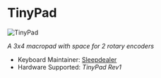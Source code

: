 # TinyPad

![TinyPad](https://i.imgur.com/JJ81fms.png)

*A 3x4 macropad with space for 2 rotary encoders*

* Keyboard Maintainer: [Sleepdealer](https://github.com/Sleepdealr)
* Hardware Supported: *TinyPad Rev1*
